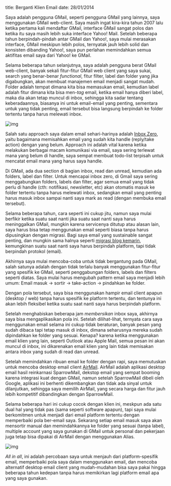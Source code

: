 title: Berganti Klien Email
date: 28/01/2014

Saya adalah pengguna GMail, seperti pengguna GMail yang lainnya, saya menggunakan GMail web-client. Saya masih ingat kira-kira tahun 2007 lalu ketika pertama kali mendaftar GMail, interface GMail sangat polos dan ketika itu saya masih lebih suka interface Yahoo! Mail. Setelah beberapa tahun berpindah-pindah antar  GMail dan Yahoo!, saya mulai merasakan interface, GMail meskipun lebih polos, ternyatak jauh lebih solid dan konsisten dibanding Yahoo!, saya pun perlahan memindahkan semua aktifitas email saya dari Yahoo! ke GMail.

Selama beberapa tahun selanjutnya, saya adalah pengguna berat GMail web-client, banyak sekali fitur-fitur GMail web client yang saya sukai, search yang benar-benar _functional_, fitur filter, label dan folder yang jika digabungkan, akan membuat manajemen email menjadi sangat mudah. Folder adalah tempat dimana kita bisa memasukan email, kemudian label adalah fitur dimana kita bisa men-_tag_ email, ketika email hanya diberi label, maka dia akan tetap muncul di inbox, sehingga kita sadar tentang keberadaannya, biasanya ini untuk email-email yang penting, sementara untuk yang tidak penting, email tersebut bisa langsung berpindah ke folder tertentu tanpa harus melewati inbox.

![img](/img/inbox-zero-gmail.png)

Salah satu approach saya dalam email sehari-harinya adalah [Inbox Zero](http://whatis.techtarget.com/definition/inbox-zero), yaitu bagaimana memisahkan email yang sudah kita handle (reply/take action) dengan yang belum. Approach ini adalah vital karena ketika melakukan berbagai macam komunikasi via email, saya sering terlewat mana yang belum di handle, saya sempat membuat todo-list terpisah untuk mencatat email mana yang harus saya handle. 

Di GMail, ada dua section di bagian inbox, read dan unread, kemudian ada folders, label dan filter. Untuk mencapai inbox zero, di Gmail saya sering menggabungkan folders, labels dan filter, agar semua email yang tidak perlu di handle (cth: notifikasi, newsletter, etc) akan otomatis masuk ke folder tertentu tanpa harus melewati inbox, sedangkan email yang penting harus masuk inbox sampai nanti saya mark as read (dengan membuka email tersebut).

Selama beberapa tahun, cara seperti ini cukup jitu, namun saya mulai berfikir ketika suatu saat nanti jika suatu saat nanti saya harus meninggalkan GMail, mungkin karena servicenya ditutup atau alasan lain, saya harus bisa tetap menggunakan email seperti biasa tanpa harus dipusingkan dengan migrasi. Bagi saya email yang sustainable sangat penting, dan mungkin sama halnya seperti [migrasi blog kemarin](/2014/01/blog-yang-sustainable.html), kemungkinan suatu saat nanti saya harus berpindah platform, tapi tidak berpindah protokol (email).

Akhirnya saya mulai mencoba-coba untuk tidak bergantung pada GMail, salah satunya adalah dengan tidak terlalu banyak menggunakan fitur-fitur yang spesifik ke GMail, seperti penggabungan folders, labels dan filters seperti diatas. Saya mulai harus mengubah pattern email saya menjadi lebih umum: Email masuk -> sortir -> take-action -> pindahkan ke folder.

Dengan pola tersebut, saya bisa menggunakan hampir email client apapun (desktop / web) tanpa harus spesifik ke platform tertentu, dan tentunya ini akan lebih fleksibel ketika suatu saat nanti saya harus berpindah platform.

Setelah menghabiskan beberapa jam _membersikan_ inbox saya, akhirnya saya bisa mengaplikasikan pola ini. Setelah dilihat-lihat, ternyata cara saya menggunakan email selama ini cukup tidak beraturan, banyak pesan yang sudah dibaca tapi tetap masuk di inbox, dimana seharusnya mereka sudah dipindahkan ke folder yang sesuai. Kenapa? karena ketika menggunakan email klien  yang lain, seperti Outlook atau Apple Mail, semua pesan ini akan muncul di inbox, ini dikarenakan email klien yang lain tidak memisakan antara inbox yang sudah di read dan unread.

Setelah memindahkan ribuan email ke folder dengan rapi, saya memutuskan untuk mencoba desktop email client [AirMail](http://airmailapp.com/). AirMail adalah aplikasi desktop email hasil reinkarnasi SparrowMail, dekstop email yang sempat booming karena integrasi kuat dengan GMail, namun setelah SparrowMail dibeli oleh Google, aplikasi ini berhenti dikembangkan dan tidak ada sinyal untuk dilanjutkan, sehingga saya memilih AirMail, yang secara harga dan fitur jauh lebih kompetitif dibandingkan dengan SparrowMail.

Selama beberapa hari ini cukup cocok dengan klien ini, meskpun ada satu dual hal yang tidak pas (sama seperti software apapun), tapi saya mulai berkomitmen untuk menjadi dari email platform tertentu dengan memperbaiki pola ber-email saya. Sekarang setiap email masuk saya akan mensortir manual dan memindahkannya ke folder yang sesuai (tanpa label), multiple account yang saya gunakan di GMail untuk personal dan pekerjaan juga tetap bisa dipakai di AirMail dengan menggunakan Alias.

![img](/img/inbox-zero-airmail.png)

_All in all_, ini adalah percobaan saya untuk menjauh dari platform-spesifik email, memperbaiki pola saya dalam menggunakan email, dan mencoba alternatif desktop email client yang mudah-mudahan bisa saya pakai hingga beberapa tahun kedepan tanpa harus memikirkan lagi platform email apa yang saya gunakan.

